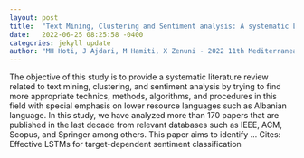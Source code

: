 ```yaml
---
layout: post
title:  "Text Mining, Clustering and Sentiment analysis: A systematic Literature Review"
date:   2022-06-25 08:25:58 -0400
categories: jekyll update
author: "MH Hoti, J Ajdari, M Hamiti, X Zenuni - 2022 11th Mediterranean Conference on …, 2022"
---
```

The objective of this study is to provide a systematic literature review related to text mining, clustering, and sentiment analysis by trying to find more appropriate technics, methods, algorithms, and procedures in this field with special emphasis on lower resource languages such as Albanian language. In this study, we have analyzed more than 170 papers that are published in the last decade from relevant databases such as IEEE, ACM, Scopus, and Springer among others. This paper aims to identify …
Cites: ‪Effective LSTMs for target-dependent sentiment classification‬  